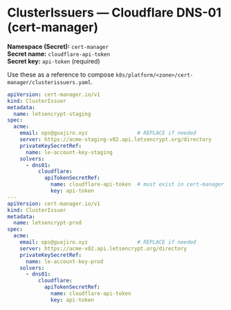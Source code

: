 # ClusterIssuers — Cloudflare DNS-01 (cert-manager)

**Namespace (Secret):** `cert-manager`  
**Secret name:** `cloudflare-api-token`  
**Secret key:** `api-token` (required)

Use these as a reference to compose `k8s/platform/<zone>/cert-manager/clusterissuers.yaml`.

```yaml
apiVersion: cert-manager.io/v1
kind: ClusterIssuer
metadata:
  name: letsencrypt-staging
spec:
  acme:
    email: ops@guajiro.xyz                # REPLACE if needed
    server: https://acme-staging-v02.api.letsencrypt.org/directory
    privateKeySecretRef:
      name: le-account-key-staging
    solvers:
      - dns01:
          cloudflare:
            apiTokenSecretRef:
              name: cloudflare-api-token  # must exist in cert-manager ns
              key: api-token
---
apiVersion: cert-manager.io/v1
kind: ClusterIssuer
metadata:
  name: letsencrypt-prod
spec:
  acme:
    email: ops@guajiro.xyz                # REPLACE if needed
    server: https://acme-v02.api.letsencrypt.org/directory
    privateKeySecretRef:
      name: le-account-key-prod
    solvers:
      - dns01:
          cloudflare:
            apiTokenSecretRef:
              name: cloudflare-api-token
              key: api-token
```
